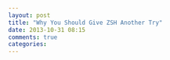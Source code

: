 ```yaml
---
layout: post
title: "Why You Should Give ZSH Another Try"
date: 2013-10-31 08:15
comments: true
categories: 
---
```

